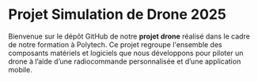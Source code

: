 # Projet Simulation de Drone 2025

Bienvenue sur le dépôt GitHub de notre **projet drone** réalisé dans le cadre de notre formation à Polytech. Ce projet regroupe l'ensemble des composants matériels et logiciels que nous développons pour piloter un drone à l’aide d’une radiocommande personnalisée et d’une application mobile.
